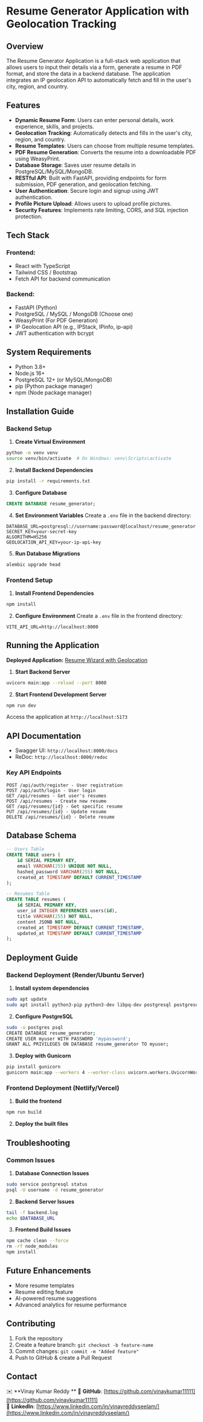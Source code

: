 # Resume Generator Application with Geolocation Tracking

## Overview
The Resume Generator Application is a full-stack web application that allows users to input their details via a form, generate a resume in PDF format, and store the data in a backend database. The application integrates an IP geolocation API to automatically fetch and fill in the user's city, region, and country.

## Features

- **Dynamic Resume Form**: Users can enter personal details, work experience, skills, and projects.
- **Geolocation Tracking**: Automatically detects and fills in the user's city, region, and country.
- **Resume Templates**: Users can choose from multiple resume templates.
- **PDF Resume Generation**: Converts the resume into a downloadable PDF using WeasyPrint.
- **Database Storage**: Saves user resume details in PostgreSQL/MySQL/MongoDB.
- **RESTful API**: Built with FastAPI, providing endpoints for form submission, PDF generation, and geolocation fetching.
- **User Authentication**: Secure login and signup using JWT authentication.
- **Profile Picture Upload**: Allows users to upload profile pictures.
- **Security Features**: Implements rate limiting, CORS, and SQL injection protection.

## Tech Stack

### Frontend:
- React with TypeScript
- Tailwind CSS / Bootstrap
- Fetch API for backend communication

### Backend:
- FastAPI (Python)
- PostgreSQL / MySQL / MongoDB (Choose one)
- WeasyPrint (For PDF Generation)
- IP Geolocation API (e.g., IPStack, IPinfo, ip-api)
- JWT authentication with bcrypt

## System Requirements
- Python 3.8+
- Node.js 16+
- PostgreSQL 12+ (or MySQL/MongoDB)
- pip (Python package manager)
- npm (Node package manager)

## Installation Guide

### Backend Setup

1. **Create Virtual Environment**
```bash
python -m venv venv
source venv/bin/activate  # On Windows: venv\Scripts\activate
```

2. **Install Backend Dependencies**
```bash
pip install -r requirements.txt
```

3. **Configure Database**
```sql
CREATE DATABASE resume_generator;
```

4. **Set Environment Variables**
Create a `.env` file in the backend directory:
```env
DATABASE_URL=postgresql://username:password@localhost/resume_generator
SECRET_KEY=your-secret-key
ALGORITHM=HS256
GEOLOCATION_API_KEY=your-ip-api-key
```

5. **Run Database Migrations**
```bash
alembic upgrade head
```

### Frontend Setup

1. **Install Frontend Dependencies**
```bash
npm install
```

2. **Configure Environment**
Create a `.env` file in the frontend directory:
```env
VITE_API_URL=http://localhost:8000
```

## Running the Application

**Deployed Application:** [Resume Wizard with Geolocation](https://resume-wizard-geolocation-25.vercel.app/)

1. **Start Backend Server**
```bash
uvicorn main:app --reload --port 8000
```

2. **Start Frontend Development Server**
```bash
npm run dev
```

Access the application at `http://localhost:5173`

## API Documentation

- Swagger UI: `http://localhost:8000/docs`
- ReDoc: `http://localhost:8000/redoc`

### Key API Endpoints
```
POST /api/auth/register - User registration
POST /api/auth/login - User login
GET /api/resumes - Get user's resumes
POST /api/resumes - Create new resume
GET /api/resumes/{id} - Get specific resume
PUT /api/resumes/{id} - Update resume
DELETE /api/resumes/{id} - Delete resume
```

## Database Schema

```sql
-- Users Table
CREATE TABLE users (
    id SERIAL PRIMARY KEY,
    email VARCHAR(255) UNIQUE NOT NULL,
    hashed_password VARCHAR(255) NOT NULL,
    created_at TIMESTAMP DEFAULT CURRENT_TIMESTAMP
);

-- Resumes Table
CREATE TABLE resumes (
    id SERIAL PRIMARY KEY,
    user_id INTEGER REFERENCES users(id),
    title VARCHAR(255) NOT NULL,
    content JSONB NOT NULL,
    created_at TIMESTAMP DEFAULT CURRENT_TIMESTAMP,
    updated_at TIMESTAMP DEFAULT CURRENT_TIMESTAMP
);
```

## Deployment Guide

### Backend Deployment (Render/Ubuntu Server)

1. **Install system dependencies**
```bash
sudo apt update
sudo apt install python3-pip python3-dev libpq-dev postgresql postgresql-contrib nginx
```

2. **Configure PostgreSQL**
```bash
sudo -u postgres psql
CREATE DATABASE resume_generator;
CREATE USER myuser WITH PASSWORD 'mypassword';
GRANT ALL PRIVILEGES ON DATABASE resume_generator TO myuser;
```

3. **Deploy with Gunicorn**
```bash
pip install gunicorn
gunicorn main:app --workers 4 --worker-class uvicorn.workers.UvicornWorker
```

### Frontend Deployment (Netlify/Vercel)

1. **Build the frontend**
```bash
npm run build
```

2. **Deploy the built files**

## Troubleshooting

### Common Issues

1. **Database Connection Issues**
```bash
sudo service postgresql status
psql -U username -d resume_generator
```

2. **Backend Server Issues**
```bash
tail -f backend.log
echo $DATABASE_URL
```

3. **Frontend Build Issues**
```bash
npm cache clean --force
rm -rf node_modules
npm install
```

## Future Enhancements
- More resume templates
- Resume editing feature
- AI-powered resume suggestions
- Advanced analytics for resume performance

## Contributing

1. Fork the repository
2. Create a feature branch: `git checkout -b feature-name`
3. Commit changes: `git commit -m "Added feature"`
4. Push to GitHub & create a Pull Request

## Contact
✉️ **Vinay Kumar Reddy ** 
📌 **GitHub**: [https://github.com/vinaykumar11111](https://github.com/vinaykumar11111)  
📌 **LinkedIn**: [https://www.linkedin.com/in/vinayreddyseelam/](https://www.linkedin.com/in/vinayreddyseelam/)

